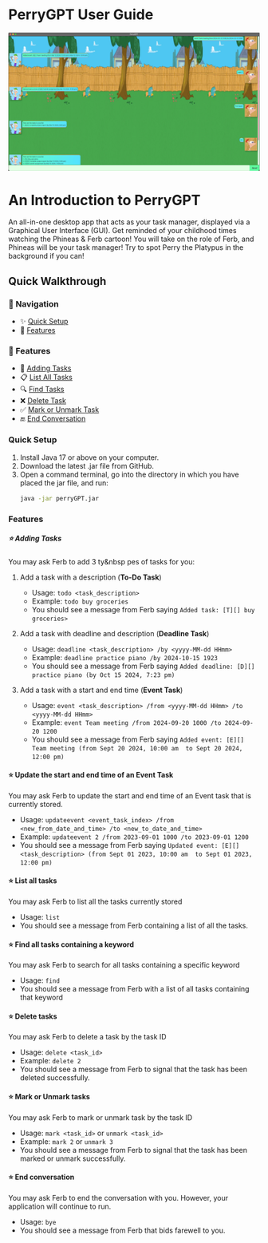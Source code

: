 # PerryGPT User Guide
![img.png](img.png)

# An Introduction to PerryGPT
An all-in-one desktop app that acts as your task manager, displayed via a Graphical User Interface (GUI).
Get reminded of your childhood times watching the Phineas & Ferb cartoon! You will take on the role of 
Ferb, and Phineas will be your task manager! Try to spot Perry the Platypus in the background if you can!

## Quick Walkthrough

### 📌 Navigation
- ✨ [Quick Setup](#quick-setup)
- 🌟 [Features](#features)

### 🌟 Features
- 🚀 [Adding Tasks](#adding-tasks)
- 📋 [List All Tasks](#list-all-tasks)
- 🔍 [Find Tasks](#find-all-tasks-containing-a-keyword)
- ❌ [Delete Task](#delete-tasks)
- ✅ [Mark or Unmark Task](#mark-or-unmark-tasks)
- 🔚 [End Conversation](#end-conversation)


### Quick Setup
1. Install Java 17 or above on your computer.
2. Download the latest .jar file from GitHub.
3. Open a command terminal, go into the directory in which you have placed the jar file, and run: 
    ```sh
    java -jar perryGPT.jar

### Features

##### ⭐ Adding Tasks
You may ask Ferb to add 3 ty&nbsp pes of tasks for you:
1. Add a task with a description (**To-Do Task**)
   * Usage: `todo <task_description>`
   * Example: `todo buy groceries`
   * You should see a message from Ferb saying `Added task: [T][] buy groceries>`

2. Add a task with deadline and description (**Deadline Task**)
   * Usage: `deadline <task_description> /by <yyyy-MM-dd HHmm>`
   * Example: `deadline practice piano /by 2024-10-15 1923`
   * You should see a message from Ferb saying `Added deadline: [D][] practice piano (by Oct 15 2024, 7:23 pm)`

3. Add a task with a start and end time (**Event Task**)
   * Usage: `event <task_description> /from <yyyy-MM-dd HHmm> /to <yyyy-MM-dd HHmm>`
   * Example: `event Team meeting /from 2024-09-20 1000 /to 2024-09-20 1200`
   * You should see a message from Ferb saying `Added event: [E][] Team meeting (from Sept 20 2024, 10:00 am 
   to Sept 20 2024, 12:00 pm)`

#### ⭐ Update the start and end time of an Event Task
You may ask Ferb to update the start and end time of an Event task that is currently stored.
  * Usage: `updateevent <event_task_index> /from <new_from_date_and_time> /to <new_to_date_and_time>` 
  * Example: `updateevent 2 /from 2023-09-01 1000 /to 2023-09-01 1200`
  * You should see a message from Ferb saying `Updated event: [E][] <task_description> (from Sept 01 2023, 10:00 am 
  to Sept 01 2023, 12:00 pm)` 

#### ⭐ List all tasks
You may ask Ferb to list all the tasks currently stored
   * Usage: `list`
   * You should see a message from Ferb containing a list of all the tasks. 

#### ⭐ Find all tasks containing a keyword
You may ask Ferb to search for all tasks containing a specific keyword
   * Usage: `find`
   * You should see a message from Ferb with a list of all tasks containing that keyword

#### ⭐ Delete tasks
You may ask Ferb to delete a task by the task ID
   * Usage: `delete <task_id>`
   * Example: `delete 2`
   * You should see a message from Ferb to signal that the task has been deleted successfully.

#### ⭐ Mark or Unmark tasks
You may ask Ferb to mark or unmark task by the task ID
   * Usage: `mark <task_id>` or `unmark <task_id>` 
   * Example: `mark 2` or `unmark 3`
   * You should see a message from Ferb to signal that the task has been marked or unmark successfully.

#### ⭐ End conversation
You may ask Ferb to end the conversation with you. However, your application will continue to run.
   * Usage: `bye`
   * You should see a message from Ferb that bids farewell to you. 
